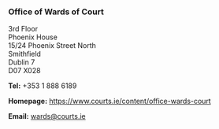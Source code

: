 ###  Office of Wards of Court

3rd Floor  
Phoenix House  
15/24 Phoenix Street North  
Smithfield  
Dublin 7  
D07 X028

**Tel:** +353 1 888 6189

**Homepage:** [ https://www.courts.ie/content/office-wards-court
](https://www.courts.ie/content/office-wards-court)

**Email:** [ wards@courts.ie ](mailto:wards@courts.ie)
